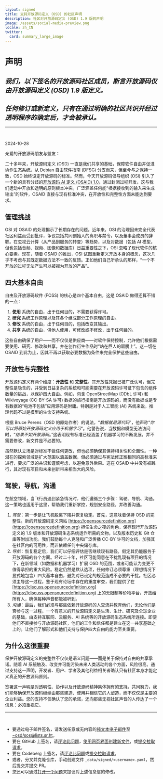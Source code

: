 ```yaml
---
layout: signed
title: 支持开放源码定义 (OSD) 的社区声明
description: 社区对开放源码定义 (OSD) 1.9 版的声明
image: /assets/social-media-preview.png
locale: zh_CN
twitter:
  card: summary_large_image
---
```


# **声明**

## *我们，以下签名的开放源码社区成员，断言开放源码仅由开放源码定义 (OSD) 1.9 版定义。*

## *任何修订或新定义，只有在通过明确的社区共识并经过透明程序的确定后，才会被承认。*

---
<br>

2024-10-28

亲爱的开放源码朋友与盟友：

二十多年来，开放源码定义 (OSD) 一直是我们共享的基础，保障软件自由并促进协作生态系统。从 Debian 自由软件指南 (DFSG) 分支而来，但至今与之保持一致，OSD 始终设定开放源码的标准。然而，今天开放源码倡导组织 (OSI) 引入了一个新的具有分歧的[开放源码 AI 定义 (OSAID) 1.0](https://opensource.org/ai/open-source-ai-definition)，通过封闭过程开发，这与我们运动中开放和透明的原则根本冲突。广泛涵盖任何能“根据接收到的输入来生成输出”的软件，OSAID 直接与现有标准冲突，在开放性和完整性方面未能达到要求。

## 管理挑战

OSI 对 OSAID 的处理揭示了长期存在的问题。近年来，OSI 的治理因未完全代表社区利益而受到批评，争议包括共同创始人的离职与禁令，以及董事会成员的辞职。在忽视云计算（从产品到服务的转变）等趋势，以及对数据（包括 AI 模型，但也包括音频、视频、图像和数据库）日益重要性之下，OSI 忽略了现代软件的核心要素。现在，随着 OSAID 的推出，OSI 试图重新定义开放本身的概念，这次几乎不考虑与其既定数据方法不一致的反馈。正如他们自己所承认的那样，“一个不开放的过程无法产生可以被视为开放的产品”。

## 四大基本自由

自由及开放源码软件 (FOSS) 的核心是四个基本自由，这是 OSAID 做得还算不错的一点：

1.	**使用** 系统的自由，出于任何目的，不需要获得许可。
2.	**研究** 系统工作原理以及其各个组成部分工作原理的自由。
3.	**修改** 系统的自由，出于任何目的，包括改变其输出。
4.	**共享** 系统的自由，供他人使用，可修改或不修改，出于任何目的。

这些自由确保了用户——而不仅仅是供应商——对软件保持控制，允许他们根据需要使用、研究、修改和共享，并在创作衍生作品时“站在巨人的肩膀上”。这一切在 OSAID 到此为止，因其不再以获取必要数据为条件来完全保护这些自由。

## 开放性与完整性

开放源码定义有两个维度：**开放性** 和 **完整性**。其开放性凭据已被广泛认可，但完整性是隐含的，并受到日益复杂的系统和可能需要在开放源码许可证下包含的组件数量的挑战，以保护四大自由。例如，包含 OpenStreetMap (ODbL 许可) 和 Wikivoyage (CC-BY-SA 许可) 数据的旅行指南是开放源码的，而没有数据或是专有数据的“电池不包括”应用源码是附庸。特别是对于人工智能 (AI) 系统来说，推理代码不过是模型的生命支持系统。

根据 Bruce Perens（OSD 的原始作者）的说法，“*数据就是源代码*”，他声称“*你可以将原始开放源码定义应用于机器学习*”。他警告说，当数据和模型无法访问时，“*结果不如开放源码*。”这表明现有标准已经涵盖了机器学习的不断发展，并不需要修改，新文件是不必要的。

虽然默认立场是对标准不做任何更改，但也必须确保其保持相关性和全面性。一种潜在的探索领域是扩大范围以涵盖数据，但必须通过与宪法修正案相同的高标准来进行，要求广泛的共识和谨慎考虑，以避免意外后果。这在 OSAID 中并没有被践行，其对现有项目和未来创新带来相当大的风险。

## 驾驶，导航，沟通

在航空领域，当飞行员遇到紧急情况时，他们遵循三个步骤：驾驶、导航、沟通。这一策略也适用于这里，帮助我们重新掌控，规划安全路径，并改善沟通。

1.	*驾驶*：第一步是让飞机脱离下降并恢复稳定。首先，这意味着保持 OSD 的完整性。新的开放源码定义网站 [https://opensourcedefinition.org](https://opensourcedefinition.org) 担任生命之筏的角色，保存现行开放源码定义的 1.9 版本和开放源码生态系统运作所需的文物，以及版本历史和 Git 仓库等附加功能。我们鼓励每个人克隆和广泛传播 CC-BY 许可的文档，加强其在社区内的可用性，而非依赖任何中央储存库。
2.	*导航*：恢复稳定后，我们可以仔细评估是否继续现有路径，假定其仍能服务于开放源码的各个方面。经过二十年，社区可能同意在不扰乱现有项目的情况下，在新领域（如数据和机器学习）扩展 OSD 的范围，或者可能认为变更不值得承担的重大风险。稳定仍然是默认选项，任何修订必须尊重（理想情况下显式地包含）四大基本自由，避免对已设定的规范造成不必要的干扰。社区必须主导这一过程，鉴于现有论坛中存在的重度审查，我们提供了在 [https://discuss.opensourcedefinition.org](https://discuss.opensourcedefinition.org) 上的无限制等价物平台，开放给所有人，确保每种声音都能被听到。
3.	*沟通*：最后，我们必须与那些依赖开放源码的人交流并教育他们，无论他们是否参与这一过程。一个有意义的开放源码定义是生活、生计、研究及全球企业的基础，由支持互联网、云服务、AI 系统等的开放源码生态系统所连接。即便他们不直接参与开放源码社区，他们的工作和信任都是建立在这一共享基础之上的。让他们了解形式和他们支持与保护四大自由的能力至关重要。

## 为什么这很重要

保护开放源码定义的完整性不仅仅是语义问题——而是关于保持对自由的共享承诺。随着 AI 系统触及、改变并可能污染未来人类活动的各个方面，风险很高。通过支持这一声明，开发者、用户、学者及其他利益相关者确认只有社区本身才能定义真正的开放源码原则。

签署这一声明是对透明性、协作以及开放源码精神集体拥有的支持。共同努力，我们能够确保开放源码继续由那些建造、使用并相信它的人塑造，而不仅仅是主要的企业利益。您的支持不仅确认了您的承诺，还向那些无视社区声音的人传达了一个信息：必须重视它。

---
<br>

- 要通过电子邮件签名，请发送任意或无内容的[纯文本电子邮件](https://useplaintext.email/)至 [~osd/sos@lists.sr.ht](mailto:~osd/sos@lists.sr.ht)。
- 要在 GitHub 上签名，请[评论此问题](https://github.com/OpenSourceDefinition/SaveOpenSource/issues/1)，[使用网页界面创建新文件](https://github.com/OpenSourceDefinition/SaveOpenSource/new/master/_data/signed)，或[提交拉取请求](https://github.com/OpenSourceDefinition/SaveOpenSource/pulls)。
- 要在 Codeberg 上签名，请[评论此问题](https://codeberg.org/osd/sos/issues/1)或[提交拉取请求](https://codeberg.org/osd/sos/pulls)。
- 或者，分叉并克隆仓库，手动创建文件 `_data/signed/<username>.yaml`，然后提交并提交 PR。
- 您还可以通过[打开一个问题](https://codeberg.org/osd/sos/issues)来提议对上述信息信的修改。